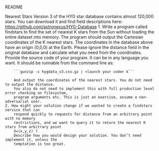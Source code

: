 README

Nearest Stars
Version 3 of the HYG star database contains almost 120,000 stars. You can download it and
find field descriptions here:
https://github.com/astronexus/HYG-Database
	1. Write a program called findstars​ to find the set of nearest K stars from the Sun without
		loading the entire dataset into memory. The program should output the Cartesian
		coordinates of the K nearest stars. The coordinates in the database above have an
		origin (0,0,0) at the Earth. Please ignore the distance field in the original database and
		calculate what you need from the coordinates.
		Provide the source code of your program. It can be in any language you want. It should
		be runnable from the command line as:

		```gunzip -c hygdata_v3.csv.gz | <launch your code> k```

		And output the coordinates of the nearest stars. You do not need to output the distance.
		You also do not need to implement this with full production level error checking on filesystem,
		program arguments etc. This is just an exercise, assume a non-adversarial user.
	2. How might your solution change if we wanted to create a findstars service​ that can
		respond quickly to requests for distance from an arbitrary point with no memory
		restrictions, and we want to query it to return the nearest K stars from arbitrary point
		X=(x,y,z) ?
		Describe how you would design your solution. You don’t need implement it, unless the
		temptation is too great.